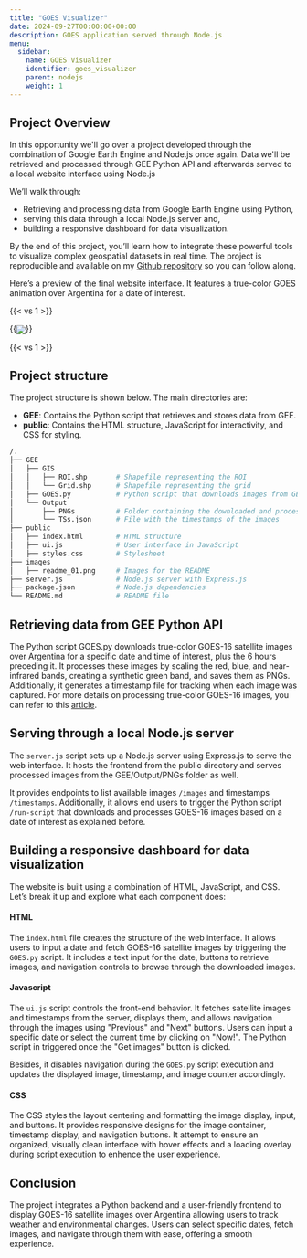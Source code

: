```yaml
---
title: "GOES Visualizer"
date: 2024-09-27T00:00:00+00:00
description: GOES application served through Node.js
menu:
  sidebar:
    name: GOES Visualizer
    identifier: goes_visualizer
    parent: nodejs
    weight: 1
---
```


## Project Overview
In this opportunity we'll go over a project developed through the combination of Google Earth Engine and Node.js once again. Data we'll be retrieved  and processed through GEE Python API and afterwards served to a local website interface using Node.js

We’ll walk through:
- Retrieving and processing data from Google Earth Engine using Python,
- serving this data through a local Node.js server and,
- building a responsive dashboard for data visualization.

By the end of this project, you’ll learn how to integrate these powerful tools to visualize complex geospatial datasets in real time. The project is reproducible and available on my [Github repository](https://github.com/jm-marcenaro/Visualizador-GOES) so you can follow along.

Here’s a preview of the final website interface. It features a true-color GOES animation over Argentina for a date of interest.

{{< vs 1 >}}

{{<img src="images/_01.png" align="center">}}

{{< vs 1 >}}

## Project structure

The project structure is shown below. The main directories are:
- **GEE**: Contains the Python script that retrieves and stores data from GEE.
- **public**: Contains the HTML structure, JavaScript for interactivity, and CSS for styling.

```bash
/.
├── GEE
│   ├── GIS
│   │   ├── ROI.shp       # Shapefile representing the ROI
│   │   └── Grid.shp      # Shapefile representing the grid
│   ├── GOES.py           # Python script that downloads images from GEE
│   └── Output
│       ├── PNGs          # Folder containing the downloaded and processed images
│       └── TSs.json      # File with the timestamps of the images
├── public
│   ├── index.html        # HTML structure
│   ├── ui.js             # User interface in JavaScript
│   ├── styles.css        # Stylesheet
├── images
│   ├── readme_01.png     # Images for the README
├── server.js             # Node.js server with Express.js
├── package.json          # Node.js dependencies
└── README.md             # README file
```         

## Retrieving data from GEE Python API

The Python script GOES.py downloads true-color GOES-16 satellite images over Argentina for a specific date and time of interest, plus the 6 hours preceding it. It processes these images by scaling the red, blue, and near-infrared bands, creating a synthetic green band, and saves them as PNGs. Additionally, it generates a timestamp file for tracking when each image was captured. For more details on processing true-color GOES-16 images, you can refer to this [article](https://jstnbraaten.medium.com/goes-in-earth-engine-53fbc8783c16).


## Serving through a local Node.js server

The `server.js` script sets up a Node.js server using Express.js to serve the web interface. It hosts the frontend from the public directory and serves processed images from the GEE/Output/PNGs folder as well. 

It provides endpoints to list available images `/images` and timestamps `/timestamps`. Additionally, it allows end users to trigger the Python script `/run-script` that downloads and processes GOES-16 images based on a date of interest as explained before.

## Building a responsive dashboard for data visualization
The website is built using a combination of HTML, JavaScript, and CSS. Let’s break it up and explore what each component does:

#### HTML

The `index.html` file creates the structure of the web interface. It allows users to input a date and fetch GOES-16 satellite images by triggering the `GOES.py` script. It includes a text input for the date, buttons to retrieve images, and navigation controls to browse through the downloaded images.

#### Javascript
   
The `ui.js` script controls the front-end behavior. It fetches satellite images and timestamps from the server, displays them, and allows navigation through the images using "Previous" and "Next" buttons. Users can input a specific date or select the current time by clicking on "Now!". The Python script in triggered once the "Get images" button is clicked.

Besides, it disables navigation during the `GOES.py` script execution and updates the displayed image, timestamp, and image counter accordingly.

#### CSS

The CSS styles the layout centering and formatting the image display, input, and buttons. It provides responsive designs for the image container, timestamp display, and navigation buttons. It attempt to ensure an organized, visually clean interface with hover effects and a loading overlay during script execution to enhence the user experience.

## Conclusion

The project integrates a Python backend and a user-friendly frontend to display GOES-16 satellite images over Argentina allowing users to track weather and environmental changes.  Users can select specific dates, fetch images, and navigate through them with ease, offering a smooth experience.